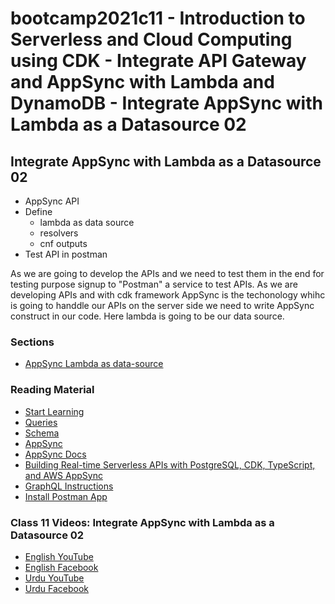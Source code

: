 # bootcamp2021c11 - Introduction to Serverless and Cloud Computing using CDK - Integrate API Gateway and AppSync with Lambda and DynamoDB - Integrate AppSync with Lambda as a Datasource 02

## Integrate AppSync with Lambda as a Datasource 02
- AppSync API
- Define
  - lambda as data source
  - resolvers
  - cnf outputs
- Test API in postman

As we are going to develop the APIs and we need to test them in the end for testing purpose signup to "Postman" a service to test APIs. As we are developing APIs and with cdk framework AppSync is the techonology whihc is going to handdle our APIs on the server side we need to write AppSync construct in our code. Here lambda is going to be our data source.

### Sections

- [AppSync Lambda as data-source](./step03_appsync_lambda_as_datasource)

### Reading Material

- [Start Learning](https://graphql.org/learn/)
- [Queries](https://graphql.org/learn/queries/)
- [Schema](https://graphql.org/learn/schema/)
- [AppSync](https://aws.amazon.com/appsync/)
- [AppSync Docs](https://docs.aws.amazon.com/appsync/latest/devguide/what-is-appsync.html)
- [Building Real-time Serverless APIs with PostgreSQL, CDK, TypeScript, and AWS AppSync](https://aws.amazon.com/blogs/mobile/building-real-time-serverless-apis-with-postgres-cdk-typescript-and-aws-appsync/)
- [GraphQL Instructions](https://learning.postman.com/docs/sending-requests/supported-api-frameworks/graphql/)
- [Install Postman App](https://www.postman.com/downloads/)

### Class 11 Videos: Integrate AppSync with Lambda as a Datasource 02

- [English YouTube](https://www.youtube.com/watch?v=mggxxU1FB80&ab_channel=CertifiedUnicornDeveloper)
- [English Facebook](https://www.facebook.com/524892375/videos/547896853204913/)
- [Urdu YouTube](https://www.youtube.com/watch?v=BV6nynkPOTc&ab_channel=CertifiedUnicornDeveloperinUrdu)
- [Urdu Facebook](https://www.facebook.com/100003743983275/videos/578799806798029/)
